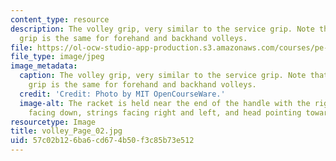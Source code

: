 ```yaml
---
content_type: resource
description: The volley grip, very similar to the service grip. Note that the volley
  grip is the same for forehand and backhand volleys.
file: https://ol-ocw-studio-app-production.s3.amazonaws.com/courses/pe-710-tennis-spring-2007/57c02b126ba6cd674b50f3c85b73e512_volley_Page_02.jpg
file_type: image/jpeg
image_metadata:
  caption: The volley grip, very similar to the service grip. Note that the volley
    grip is the same for forehand and backhand volleys.
  credit: 'Credit: Photo by MIT OpenCourseWare.'
  image-alt: The racket is held near the end of the handle with the right hand, palm
    facing down, strings facing right and left, and head pointing towards the net.
resourcetype: Image
title: volley_Page_02.jpg
uid: 57c02b12-6ba6-cd67-4b50-f3c85b73e512
---
```

